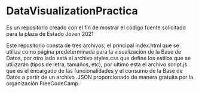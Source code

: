 # DataVisualizationPractica
Es un repositorio creado con el fin de mostrar el código fuente solicitado para la plaza de Estado Joven 2021 

Este repositorio consta de tres archivos, el principal index.html que se utiliza como página predeterminada para la visualización de la Base de Datos, por otro lado está el archivo styles.css que define los estilos que se utilizarán (tipos de letra, tamaños, etc), por ultimo esta el archivo script.js que es el encargado de las funcionalidades y el consumo de la Base de Datos a partir de un archivo .JSON proporcionado de manera gratuita por la organización FreeCodeCamp.

